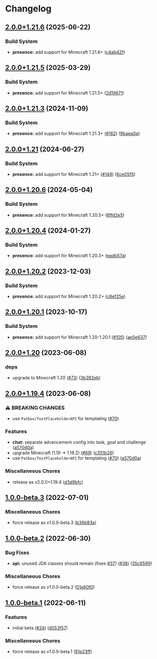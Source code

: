 # Changelog

## [2.0.0+1.21.6](https://github.com/axieum/minecord/compare/presence-v2.0.0+1.21.5...presence-v2.0.0+1.21.6) (2025-06-22)


### Build System

* **presence:** add support for Minecraft 1.21.6+ ([c4ab42f](https://github.com/axieum/minecord/commit/c4ab42f4e2dfeb5cabd9b901a54d98fe8fe30303))

## [2.0.0+1.21.5](https://github.com/axieum/minecord/compare/presence-v2.0.0+1.21.3...presence-v2.0.0+1.21.5) (2025-03-29)


### Build System

* **presence:** add support for Minecraft 1.21.5+ ([2d19671](https://github.com/axieum/minecord/commit/2d19671ad88f6deec973e43370460f303aeb53fa))

## [2.0.0+1.21.3](https://github.com/axieum/minecord/compare/presence-v2.0.0+1.21...presence-v2.0.0+1.21.3) (2024-11-09)


### Build System

* **presence:** add support for Minecraft 1.21.3+ ([#162](https://github.com/axieum/minecord/issues/162)) ([9baea0e](https://github.com/axieum/minecord/commit/9baea0e175f2218c4417be9d56ee40f69fab188a))

## [2.0.0+1.21](https://github.com/axieum/minecord/compare/presence-v2.0.0+1.20.6...presence-v2.0.0+1.21) (2024-06-27)


### Build System

* **presence:** add support for Minecraft 1.21+ ([#148](https://github.com/axieum/minecord/issues/148)) ([6ce05f5](https://github.com/axieum/minecord/commit/6ce05f54245a278bd85ca086f90456e1b9ac9c80))

## [2.0.0+1.20.6](https://github.com/axieum/minecord/compare/presence-v2.0.0+1.20.4...presence-v2.0.0+1.20.6) (2024-05-04)


### Build System

* **presence:** add support for Minecraft 1.20.5+ ([6ffd2e5](https://github.com/axieum/minecord/commit/6ffd2e5d93e5e4b7160c6f2f2ec8f3870e03f13a))

## [2.0.0+1.20.4](https://github.com/axieum/minecord/compare/presence-v2.0.0+1.20.2...presence-v2.0.0+1.20.4) (2024-01-27)


### Build System

* **presence:** add support for Minecraft 1.20.3+ ([eadb57a](https://github.com/axieum/minecord/commit/eadb57a31f52492587fac84e5307f661c1b90a0c))

## [2.0.0+1.20.2](https://github.com/axieum/minecord/compare/presence-v2.0.0+1.20.1...presence-v2.0.0+1.20.2) (2023-12-03)


### Build System

* **presence:** add support for Minecraft 1.20.2+ ([c8ef25e](https://github.com/axieum/minecord/commit/c8ef25e40ab2dbeab53a1b1d1962a9c33e03e159))

## [2.0.0+1.20.1](https://github.com/axieum/minecord/compare/presence-v2.0.0+1.20...presence-v2.0.0+1.20.1) (2023-10-17)


### Build System

* **presence:** add support for Minecraft 1.20-1.20.1 ([#105](https://github.com/axieum/minecord/issues/105)) ([ae5e637](https://github.com/axieum/minecord/commit/ae5e6371c01bca8d4b2bbfb521ca90000202dd79))

## [2.0.0+1.20](https://github.com/axieum/minecord/compare/presence-v2.0.0+1.19.4...presence-v2.0.0+1.20) (2023-06-08)


### deps

* upgrade to Minecraft 1.20 ([#73](https://github.com/axieum/minecord/issues/73)) ([3b392eb](https://github.com/axieum/minecord/commit/3b392eb8d7776ab3cc0384b62c1aeb50c90308a9))

## [2.0.0+1.19.4](https://github.com/axieum/minecord/compare/presence-v1.0.0-beta.3...presence-v2.0.0+1.19.4) (2023-06-08)


### ⚠ BREAKING CHANGES

* use `Patbox/TextPlaceholderAPI` for templating ([#70](https://github.com/axieum/minecord/issues/70))

### Features

* **chat:** separate advancement config into task, goal and challenge ([a570d0a](https://github.com/axieum/minecord/commit/a570d0a2fde10a012224c8cab16b7448b2967a1d))
* upgrade Minecraft (1.19 -&gt; 1.19.2) ([#69](https://github.com/axieum/minecord/issues/69)) ([c351b26](https://github.com/axieum/minecord/commit/c351b2682cf67e6c02901643e052960f0a5856bd))
* use `Patbox/TextPlaceholderAPI` for templating ([#70](https://github.com/axieum/minecord/issues/70)) ([a570d0a](https://github.com/axieum/minecord/commit/a570d0a2fde10a012224c8cab16b7448b2967a1d))


### Miscellaneous Chores

* release as v2.0.0+1.19.4 ([d3d9bfc](https://github.com/axieum/minecord/commit/d3d9bfc1c030ee7da967adc23b02bc5da980c690))

## [1.0.0-beta.3](https://github.com/axieum/minecord/compare/presence-v1.0.0-beta.2...presence-v1.0.0-beta.3) (2022-07-01)


### Miscellaneous Chores

* force release as v1.0.0-beta.3 ([b36b83a](https://github.com/axieum/minecord/commit/b36b83a64e8d5d78b27d58dab932d55f7937e1f8))

## [1.0.0-beta.2](https://github.com/axieum/minecord/compare/presence-v1.0.0-beta.1...presence-v1.0.0-beta.2) (2022-06-30)


### Bug Fixes

* **api:** unused JDA classes should remain (fixes [#37](https://github.com/axieum/minecord/issues/37)) ([#38](https://github.com/axieum/minecord/issues/38)) ([35c6599](https://github.com/axieum/minecord/commit/35c6599ecb299639eae41cad2a0eb62086dc2b22))


### Miscellaneous Chores

* force release as v1.0.0-beta.2 ([01a60f0](https://github.com/axieum/minecord/commit/01a60f027e376acc5baa098f80188426487e9dc4))

## [1.0.0-beta.1](https://github.com/axieum/minecord/compare/presence-v1.0.0-alpha.1...presence-v1.0.0-beta.1) (2022-06-11)


### Features

* initial beta ([#24](https://github.com/axieum/minecord/issues/24)) ([d053f57](https://github.com/axieum/minecord/commit/d053f579fd80b90b2d954f86f1611bc92d63ce7d))


### Miscellaneous Chores

* force release as v1.0.0-beta.1 ([81e23ff](https://github.com/axieum/minecord/commit/81e23ff11d404b1acf4073628320d82200de583c))
